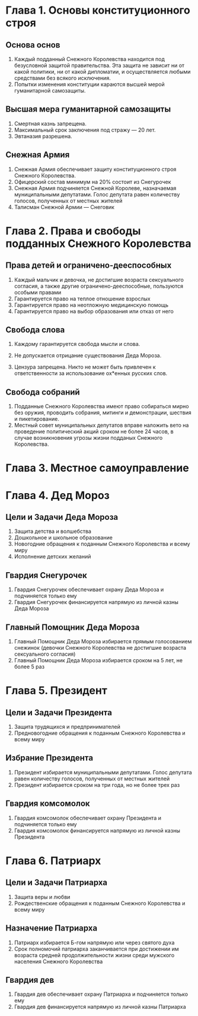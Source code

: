 # Глава 1. Основы конституционного строя

## Основа основ

1. Каждый подданный Снежного Королевства находится под безусловной защитой правительства. Эта защита не зависит ни от какой политики, ни от какой дипломатии, и осуществляется любыми средствами без всякого исключения.
2. Попытки изменения конституции караются высшей мерой гуманитарной самозащиты.

## Высшая мера гуманитарной самозащиты

1. Смертная казнь запрещена.
2. Максимальный срок заключения под стражу — 20 лет.
3. Эвтаназия разрешена.

## Снежная Армия

1. Снежная Армия обеспечивает защиту конституционного строя Снежного Королевства.
2. Офицерский состав минимум на 20% состоит из Снегурочек
3. Снежная Армия подчиняется Снежной Королеве, назначаемая муниципальными депутатами. Голос депутата равен количеству голосов, полученных от местных жителей
4. Талисман Снежной Армии — Снеговик

# Глава 2. Права и свободы подданных Снежного Королевства

## Права детей и ограничено-дееспособных
1. Каждый мальчик и девочка, не достигшие возраста сексуального согласия, а также другие ограничено-дееспособные, пользуются особыми правами
2. Гарантируется право на теплое отношение взрослых
3. Гарантируется право на неотложную медицинскую помощь
4. Гарантируется право на выбор образования или отказ от него
 
## Свобода слова

1. Каждому гарантируется свобода мысли и слова.

2. Не допускается отрицание существования Деда Мороза.

3. Цензура запрещена. Никто не может быть привлечен к ответственности за использование ох*енных русских слов.

## Свобода собраний

1. Подданные Снежного Королевства имеют право собираться мирно без оружия, проводить собрания, митинги и демонстрации, шествия и пикетирование.
2. Местный совет муниципальных депутатов вправе наложить вето на проведение политический акций сроком не более 24 часов, в случае возникновения угрозы жизни подданых Снежного Королевства.

# Глава 3. Местное самоуправление

# Глава 4. Дед Мороз
## Цели и Задачи Деда Мороза
1. Защита детства и волшебства
2. Дошкольное и школьное образование
3. Новогодние обращения к поданным Снежного Королевства и всему миру
4. Исполнение детских желаний

## Гвардия Снегурочек

1. Гвардия Снегурочек обеспечивает охрану Деда Мороза и подчиняется только ему
2. Гвардия Снегурочек финансируется напрямую из личной казны Деда Мороза

## Главный Помощник Деда Мороза
1. Главный Помощник Деда Мороза избирается прямым голосованием снежинок (девочки Снежного Королевства не достигшие возраста сексуального согласия)
2. Главный Помощник Деда Мороза избирается сроком на 5 лет, не более 5 раз

# Глава 5. Президент
## Цели и Задачи Президента
1. Защита трудящихся и предпринимателей
2. Предновогодние обращения к поданным Снежного Королевства и всему миру
 
## Избрание Президента
1. Президент избирается муниципальными депутатами. Голос депутата равен количеству голосов, полученных от местных жителей
2. Президент избирается сроком на три года, но не более трех раз

## Гвардия комсомолок
1. Гвардия комсомолок обеспечивает охрану Президента и подчиняется только ему
2. Гвардия комсомолок финансируется напрямую из личной казны Президента

# Глава 6. Патриарх
## Цели и Задачи Патриарха
1. Защита веры и любви
2. Рождественские обращения к поданным Снежного Королевства и всему миру

## Назначение Патриарха
1. Патриарх избирается Б-гом напрямую или через святого духа
2. Срок полномочий патриарха заканчивается при достижении им возраста средней продолжительности жизни среди мужского населения Снежного Королевства 

## Гвардия дев
1. Гвардия дев обеспечивает охрану Патриарха и подчиняется только ему
2. Гвардия дев финансируется напрямую из личной казны Патриарха
